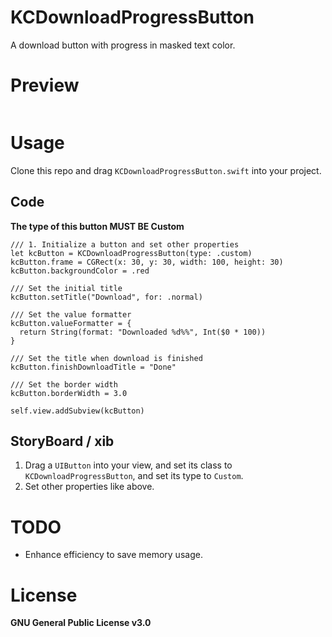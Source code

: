 # KCDownloadProgressButton

A download button with progress in masked text color.

# Preview

![]()

# Usage

Clone this repo and drag `KCDownloadProgressButton.swift` into your project.

## Code

__The type of this button MUST BE Custom__

```
/// 1. Initialize a button and set other properties
let kcButton = KCDownloadProgressButton(type: .custom)
kcButton.frame = CGRect(x: 30, y: 30, width: 100, height: 30)
kcButton.backgroundColor = .red

/// Set the initial title
kcButton.setTitle("Download", for: .normal)

/// Set the value formatter
kcButton.valueFormatter = {
  return String(format: "Downloaded %d%%", Int($0 * 100))
}

/// Set the title when download is finished
kcButton.finishDownloadTitle = "Done"

/// Set the border width
kcButton.borderWidth = 3.0

self.view.addSubview(kcButton)
```
## StoryBoard / xib

1. Drag a `UIButton` into your view, and set its class to `KCDownloadProgressButton`, and set its type to `Custom`.
2. Set other properties like above.

# TODO

* Enhance efficiency to save memory usage.

# License

__GNU General Public License v3.0__

